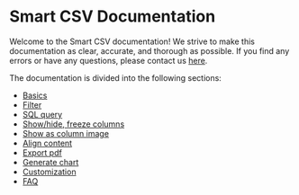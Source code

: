 # Smart CSV Documentation

Welcome to the Smart CSV documentation! We strive to make this documentation as clear, accurate, and thorough as possible. If you find any errors or have any questions, please contact us [here](mailto:imuosdev@gmail.com).

The documentation is divided into the following sections:

- [Basics](./basics)
- [Filter](./filter)
- [SQL query](./sql-query)
- [Show/hide, freeze columns](./show-hide-freeze)
- [Show as column image](./column-to-image)
- [Align content](./align-column)
- [Export pdf](./export-pdf)
- [Generate chart](./generate-chart)
- [Customization](./customization)
- [FAQ](./faq)
